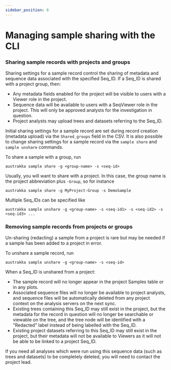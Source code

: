 ```yaml
---
sidebar_position: 6
---
```


# Managing sample sharing with the CLI

### Sharing sample records with projects and groups

Sharing settings for a sample record control the sharing of metadata and sequence data associated with 
the specified Seq_ID. If a Seq_ID is shared with a project group, then:

* Any metadata fields enabled for the project will be visible to users with a Viewer role in the project.
* Sequence data will be available to users with a SeqViewer role in the project. This will only be approved analysts 
for the investigation in question.
* Project analysts may upload trees and datasets referring to the Seq_ID.

Initial sharing settings for a sample record are set during record creation (metadata upload) via the `Shared_groups` 
field in the CSV. It is also possible to change sharing settings for a sample record via the `sample share` and 
`sample unshare` commands. 

To share a sample with a group, run
```
austrakka sample share -g <group-name> -s <seq-id>
```

Usually, you will want to share with a project. In this case, the group name is the project abbreviation plus `-Group`, so for instance
```
austrakka sample share -g MyProject-Group -s DemoSample
```

Multiple Seq_IDs can be specified like 
```
austrakka sample unshare -g <group-name> -s <seq-id1> -s <seq-id2> -s <seq-id3> ...
```

### Removing sample records from projects or groups

Un-sharing (redacting) a sample from a project is rare but may be needed if a sample has been added to a project in error. 

To unshare a sample record, run 
```
austrakka sample unshare -g <group-name> -s <seq-id>
```

When a Seq_ID is unshared from a project:
* The sample record will no longer appear in the project Samples table or in any plots.
* Associated sequence files will no longer be available to project analysts, and sequence files will be automatically deleted from any project context on the analysis servers on the next sync.
* Existing trees containing this Seq_ID may still exist in the project, but the metadata for the record in question will no longer be searchable or viewable on the tree, and the tree node will be identified with a "Redacted" label instead of being labelled with the Seq_ID.
* Existing project datasets referring to this Seq_ID may still exist in the project, but their metadata will not be available to Viewers as it will not be able to be linked to a project Seq_ID.

If you need all analyses which were run using this sequence data (such as trees and datasets) to be completely deleted, you will need to contact the project lead.




